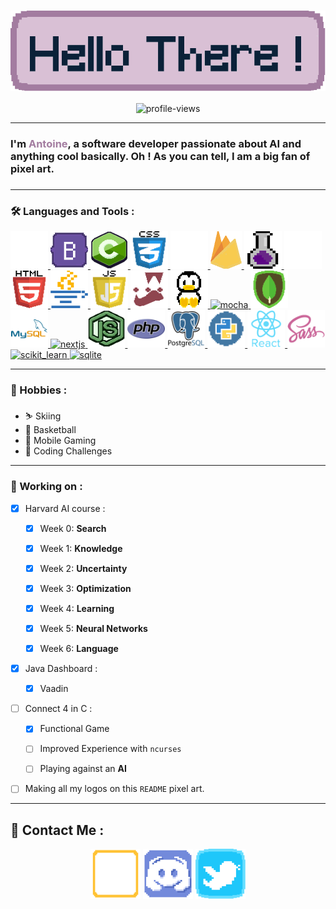 <h1 align="center"><img align="center" src="/assets/hello-there-pxl.png" alt="Hello there !" /></h1>

<p align="center">
<img src="https://komarev.com/ghpvc/?username=Az-r-ow&color=a37ca0&style=for-the-badge" alt="profile-views">
</p>

---

<h3>I'm <span style="color: #a37ca0"><b>Antoine</b></span>, a <b>software developer</b> passionate about AI and anything cool basically. Oh ! As you can tell, I am a big fan of pixel art.<h3>

---

<h3 align="left">🛠️ Languages and Tools :</h3>
<p align="left"> <a href="https://www.gnu.org/software/bash/" target="_blank" rel="noreferrer"> <img src="/assets/bash_logo.png" alt="bash" width="60" height="60"/> </a> <a href="https://getbootstrap.com" target="_blank" rel="noreferrer"> <img src="/assets/bootstrap_logo.png" alt="bootstrap" width="60" height="60"/> </a> <a href="https://www.cprogramming.com/" target="_blank" rel="noreferrer"> <img src="/assets/c_logo_p.png" alt="c" width="60" height="60"/> </a> <a href="https://www.w3schools.com/css/" target="_blank" rel="noreferrer"> <img src="/assets/css_logo_p.png" alt="css3" width="60" height="60"/> </a> <a href="https://expressjs.com" target="_blank" rel="noreferrer"> <img src="/assets/express_logo.png" alt="express" width="60" height="60"/> </a> <a href="https://firebase.google.com/" target="_blank" rel="noreferrer"> <img src="/assets/firebase_logo.png" alt="firebase" width="50" height="60"/> </a> <a href="https://flask.palletsprojects.com/" target="_blank" rel="noreferrer"> <img src="/assets/flask_logo.png" alt="flask" width="60" height="60"/> </a> <a href="https://git-scm.com/" target="_blank" rel="noreferrer"> <img src="/assets/git-logo.png" alt="git" width="60" height="60"/> </a> <a href="https://www.w3.org/html/" target="_blank" rel="noreferrer"> <img src="/assets/html_logo_p.png" alt="html5" width="60" height="60"/> </a> <a href="https://www.java.com" target="_blank" rel="noreferrer"> <img src="/assets/java-logo.png" alt="java" width="60" height="60"/> </a> <a href="https://developer.mozilla.org/en-US/docs/Web/JavaScript" target="_blank" rel="noreferrer"> <img src="/assets/js_logo_p.png" alt="javascript" width="60" height="60"/> </a> <a href="https://jestjs.io" target="_blank" rel="noreferrer"> <img src="/assets/jest-logo.png" alt="jest" width="60" height="60"/> </a> <a href="https://www.linux.org/" target="_blank" rel="noreferrer"> <img src="/assets/mini-linux-logo.png" alt="linux" width="60" height="60"/> </a> <a href="https://mochajs.org" target="_blank" rel="noreferrer"> <img src="https://www.vectorlogo.zone/logos/mochajs/mochajs-icon.svg" alt="mocha" width="60" height="60"/> </a> <a href="https://www.mongodb.com/" target="_blank" rel="noreferrer"> <img src="/assets/mongodb_logo_p.png" alt="mongodb" width="60" height="60"/> </a> <a href="https://www.mysql.com/" target="_blank" rel="noreferrer"> <img src="https://raw.githubusercontent.com/devicons/devicon/master/icons/mysql/mysql-original-wordmark.svg" alt="mysql" width="60" height="60"/> </a> <a href="https://nextjs.org/" target="_blank" rel="noreferrer"> <img src="https://cdn.worldvectorlogo.com/logos/nextjs-2.svg" alt="nextjs" width="60" height="60"/> </a> <a href="https://nodejs.org" target="_blank" rel="noreferrer"> <img src="/assets/nodejs_logo_p.png" alt="nodejs" width="60" height="60"/> </a> <a href="https://www.php.net" target="_blank" rel="noreferrer"> <img src="https://raw.githubusercontent.com/devicons/devicon/master/icons/php/php-original.svg" alt="php" width="60" height="60"/> </a> <a href="https://www.postgresql.org" target="_blank" rel="noreferrer"> <img src="https://raw.githubusercontent.com/devicons/devicon/master/icons/postgresql/postgresql-original-wordmark.svg" alt="postgresql" width="60" height="60"/> </a> <a href="https://www.python.org" target="_blank" rel="noreferrer"> <img src="/assets/python_logo_p.png" alt="python" width="60" height="60"/> </a> <a href="https://reactjs.org/" target="_blank" rel="noreferrer"> <img src="https://raw.githubusercontent.com/devicons/devicon/master/icons/react/react-original-wordmark.svg" alt="react" width="60" height="60"/> </a> <a href="https://sass-lang.com" target="_blank" rel="noreferrer"> <img src="https://raw.githubusercontent.com/devicons/devicon/master/icons/sass/sass-original.svg" alt="sass" width="60" height="60"/> </a> <a href="https://scikit-learn.org/" target="_blank" rel="noreferrer"> <img src="https://upload.wikimedia.org/wikipedia/commons/0/05/Scikit_learn_logo_small.svg" alt="scikit_learn" width="60" height="60"/> </a> <a href="https://www.sqlite.org/" target="_blank" rel="noreferrer"> <img src="https://www.vectorlogo.zone/logos/sqlite/sqlite-icon.svg" alt="sqlite" width="60" height="60"/> </a> </p>


---

### 💬 Hobbies :
- ⛷️ Skiing
- 🏀 Basketball
- 📱 Mobile Gaming
- 👾 Coding Challenges

---

### 🔭 Working on :
- [X] Harvard AI course :
  - [X] Week 0: __Search__
  - [X] Week 1: __Knowledge__
  - [X] Week 2: __Uncertainty__
  - [X] Week 3: __Optimization__
  - [X] Week 4: __Learning__
  - [X] Week 5: __Neural Networks__
  - [X] Week 6: __Language__


- [X] Java Dashboard :
  - [X] Vaadin


- [ ] Connect 4 in C :
  - [X] Functional Game
  - [ ] Improved Experience with `ncurses`
  - [ ] Playing against an **AI**


- [ ] Making all my logos on this `README` pixel art.

---

## 🔗 Contact Me :
<p align="center">
<a href="https://www.linkedin.com/in/antoine-azar-01/" target="_blank"><img align="center" src="/assets/linkedin-logo_p.png" alt="linkedin" height="80" width="80"/></a>
<a href="https://discord.gg/jJz5cHHrT5" target="_blank"><img align="center" src="/assets/discord_logo_p.png" alt="discord" height="80" width="80"/></a>
<a target="_blank" href="https://twitter.com/Az_r_ow"><img src="/assets/twitter-logo.png" align="center" alt="twitter" height="80" width="80" /></a>
</p>

